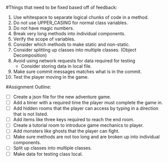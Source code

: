 #Things that need to be fixed based off of feedback:
1. Use whitespace to separate logical chunks of code in a method.
2. Do not use UPPER_CASING for normal class variables.
3. Do not have magic numbers.
4. Break very long methods into individual components.
5. Verify the scope of variables.
6. Consider which methods to make static and non-static.
7. Consider splitting up classes into multiple classes. (Object Decomposition)
8. Avoid using network requests for data required for testing
    * Consider storing data in local file.
9. Make sure commit messages matches what is in the commit.
10. Test the player moving in the game.

#Assignment Outline:
- [ ] Create a json file for the new adventure game.
- [ ] Add a timer with a required time the player must complete the game in.
- [ ] Add hidden rooms that the player can access by typing in a direction that is not listed.
- [ ] Add items like three keys required to reach the end room.
- [ ] Create a tutorial room to introduce game mechanics to player.
- [ ] Add monsters like ghosts that the player can fight.
- [ ] Make sure methods are not too long and are broken up into individual components.
- [ ] Split up classes into multiple classes.
- [ ] Make data for testing class local.